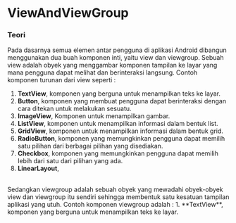 # ViewAndViewGroup
### Teori
Pada dasarnya semua elemen antar pengguna di aplikasi Android dibangun menggunakan dua buah komponen inti, yaitu view dan viewgroup.
Sebuah view adalah obyek yang menggambar komponen tampilan ke layar yang mana pengguna dapat melihat dan berinteraksi langsung. Contoh komponen turunan dari view seperti :
1.  **TextView**, komponen yang berguna untuk menampilkan teks ke layar.
2. 	**Button**, komponen yang membuat pengguna dapat berinteraksi dengan cara ditekan untuk melakukan sesuatu.
3.  **ImageView**, Komponen untuk menampilkan gambar.
4.  **ListView**, komponen untuk menampilkan informasi dalam bentuk list.
5.	**GridView**, komponen untuk menampilkan informasi dalam bentuk grid.
6. 	**RadioButton**, komponen yang memungkinkan pengguna dapat memilih satu pilihan dari berbagai pilihan yang disediakan.
7.	**Checkbox**, komponen yang memungkinkan pengguna dapat memilih lebih dari satu dari pilihan yang ada.
8.  **LinearLayout**,
<br>
Sedangkan viewgroup adalah sebuah obyek yang mewadahi obyek-obyek view dan viewgroup itu sendiri sehingga membentuk satu kesatuan tampilan aplikasi yang utuh. Contoh komponen viewgroup adalah :
1.  **TextView**, komponen yang berguna untuk menampilkan teks ke layar.






